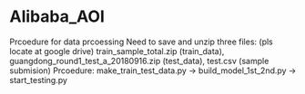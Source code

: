 # Alibaba_AOI
Prcoedure for data prcoessing 
Need to save and unzip three files: (pls locate at google drive)
train_sample_total.zip (train_data), guangdong_round1_test_a_20180916.zip (test_data), test.csv (sample submision)
Prcoedure: make_train_test_data.py -> build_model_1st_2nd.py -> start_testing.py
